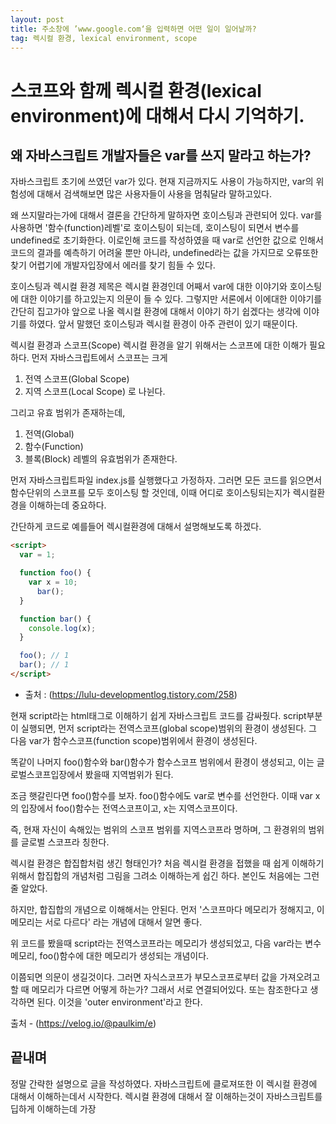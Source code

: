 ```yaml
---
layout: post
title: 주소창에 ’www.google.com‘을 입력하면 어떤 일이 일어날까?
tag: 렉시컬 환경, lexical environment, scope
---
```


# 스코프와 함께 렉시컬 환경(lexical environment)에 대해서 다시 기억하기.

## 왜 자바스크립트 개발자들은 var를 쓰지 말라고 하는가?

자바스크립트 초기에 쓰였던 var가 있다. 현재 지금까지도 사용이 가능하지만, var의 위험성에 대해서 검색해보면 많은 사용자들이 사용을 멈춰달라 말하고있다.

왜 쓰지말라는가에 대해서 결론을 간단하게 말하자면 호이스팅과 관련되어 있다. var를 사용하면 '함수(function)레벨'로 호이스팅이 되는데, 호이스팅이 되면서 변수를 undefined로 초기화한다. 이로인해 코드를 작성하였을 때 var로 선언한 값으로 인해서 코드의 결과를 예측하기 어려울 뿐만 아니라, undefined라는 값을 가지므로 오류또한 찾기 어렵기에 개발자입장에서 에러를 찾기 힘들 수 있다.

호이스팅과 렉시컬 환경
제목은 렉시컬 환경인데 어째서 var에 대한 이야기와 호이스팅에 대한 이야기를 하고있는지 의문이 들 수 있다. 그렇지만 서론에서 이에대한 이야기를 간단히 집고가야 앞으로 나올 렉시컬 환경에 대해서 이야기 하기 쉽겠다는 생각에 이야기를 하였다. 앞서 말했던 호이스팅과 렉시컬 환경이 아주 관련이 있기 때문이다.

렉시컬 환경과 스코프(Scope)
렉시컬 환경을 알기 위해서는 스코프에 대한 이해가 필요하다. 먼저 자바스크립트에서 스코프는 크게

1. 전역 스코프(Global Scope)
2. 지역 스코프(Local Scope)
   로 나뉜다.

그리고 유효 범위가 존재하는데,

1. 전역(Global)
2. 함수(Function)
3. 블록(Block)
   레벨의 유효범위가 존재한다.

먼저 자바스크립트파일 index.js를 실행했다고 가정하자.
그러면 모든 코드를 읽으면서 함수단위의 스코프를 모두 호이스팅 할 것인데, 이때 어디로 호이스팅되는지가 렉시컬환경을 이해하는데 중요하다.

간단하게 코드로 예를들어 렉시컬환경에 대해서 설명해보도록 하겠다.

```html
<script>
  var = 1;

  function foo() {
  	var x = 10;
      bar();
  }

  function bar() {
  	console.log(x);
  }

  foo(); // 1
  bar(); // 1
</script>
```

- 출처 : (https://lulu-developmentlog.tistory.com/258)

현재 script라는 html태그로 이해하기 쉽게 자바스크립트 코드를 감싸줬다. script부분이 실행되면, 먼저 script라는 전역스코프(global scope)범위의 환경이 생성된다. 그 다음 var가 함수스코프(function scope)범위에서 환경이 생성된다.

똑같이 나머지 foo()함수와 bar()함수가 함수스코프 범위에서 환경이 생성되고, 이는 글로벌스코프입장에서 봤을때 지역범위가 된다.

조금 햇갈린다면 foo()함수를 보자. foo()함수에도 var로 변수를 선언한다. 이때 var x의 입장에서 foo()함수는 전역스코프이고, x는 지역스코프이다.

즉, 현재 자신이 속해있는 범위의 스코프 범위를 지역스코프라 명하며, 그 환경위의 범위를 글로벌 스코프라 칭한다.

렉시컬 환경은 합집합처럼 생긴 형태인가?
처음 렉시컬 환경을 접했을 때 쉽게 이해하기 위해서 합집합의 개념처럼 그림을 그려소 이해하는게 쉽긴 하다. 본인도 처음에는 그런 줄 알았다.

하지만, 합집합의 개념으로 이해해서는 안된다.
먼저 '스코프마다 메모리가 정해지고, 이 메모리는 서로 다르다' 라는 개념에 대해서 알면 좋다.

위 코드를 봤을때 script라는 전역스코프라는 메모리가 생성되었고, 다음 var라는 변수 메모리, foo()함수에 대한 메모리가 생성되는 개념이다.

이쯤되면 의문이 생길것이다.
그러면 자식스코프가 부모스코프로부터 값을 가져오려고 할 때 메모리가 다르면 어떻게 하는가?
그래서 서로 연결되어있다. 또는 참조한다고 생각하면 된다.
이것을 'outer environment'라고 한다.

출처 - (https://velog.io/@paulkim/e)

## 끝내며

정말 간략한 설명으로 글을 작성하였다.
자바스크립트에 클로져또한 이 렉시컬 환경에 대해서 이해하는데서 시작한다. 렉시컬 환경에 대해서 잘 이해하는것이 자바스크립트를 딥하게 이해하는데 가장
